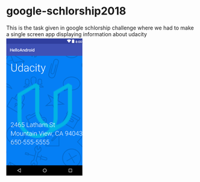 # google-schlorship2018
This is the task given in google schlorship challenge where we had to make a single screen app displaying information about udacity
![screenshot](myapp.png)
